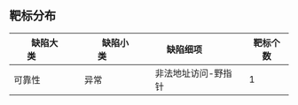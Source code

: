 ## 靶标分布

| 缺陷大类&emsp;&emsp;&emsp; | 缺陷小类&emsp;&emsp;&emsp; | 缺陷细项&emsp;&emsp;&emsp; | 靶标个数 |
| -------- | -------- | ------------ | -------- |
| 可靠性    | 异常   | 非法地址访问-野指针      | 1        |
